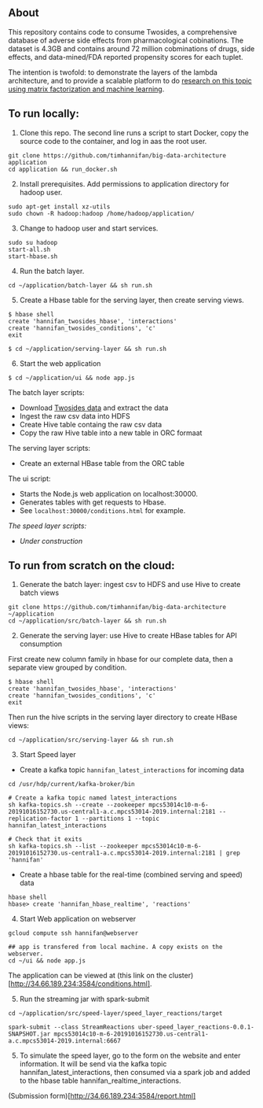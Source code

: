 

## About
This repository contains code to consume Twosides, a comprehensive database of adverse side effects from pharmacological cobinations. The dataset is 4.3GB and contains around 72 million cobminations of drugs, side effects, and data-mined/FDA reported propensity scores for each tuplet.

The intention is twofold: to demonstrate the layers of the lambda architecture, and to provide a scalable platform to do [research on this topic using matrix factorization and machine learning](https://github.com/timhannifan/drug-reaction-matrix-factorization).



## To run locally:

1. Clone this repo. The second line runs a script to start Docker, copy the source code to the container, and log in aas the root user.
```
git clone https://github.com/timhannifan/big-data-architecture application
cd application && run_docker.sh
```
2. Install prerequisites. Add permissions to application directory for hadoop user.
```
sudo apt-get install xz-utils
sudo chown -R hadoop:hadoop /home/hadoop/application/
```
3. Change to hadoop user and start services.
```
sudo su hadoop
start-all.sh
start-hbase.sh
```
4. Run the batch layer.
```
cd ~/application/batch-layer && sh run.sh
```

5. Create a Hbase table for the serving layer, then create serving views.

```
$ hbase shell
create 'hannifan_twosides_hbase', 'interactions'
create 'hannifan_twosides_conditions', 'c'
exit

$ cd ~/application/serving-layer && sh run.sh
```

6. Start the web application

```
$ cd ~/application/ui && node app.js
```

The batch layer scripts:
- Download [Twosides data](http://tatonettilab.org/resources/nsides/) and extract the data
- Ingest the raw csv data into HDFS
- Create Hive table containg the raw csv data
- Copy the raw Hive table into a new table in ORC formaat

The serving layer scripts:
- Create an external HBase table from the ORC table

The ui script:
- Starts the Node.js web application on localhost:30000.
- Generates tables with get requests to Hbase.
- See `localhost:30000/conditions.html` for example.

*The speed layer scripts:*
- *Under construction*


## To run from scratch on the cloud:

1. Generate the batch layer: ingest csv to HDFS and use Hive to create batch views
```
git clone https://github.com/timhannifan/big-data-architecture ~/application
cd ~/application/src/batch-layer && sh run.sh
```

2. Generate the serving layer: use Hive to create HBase tables for API consumption

First create new column family in hbase for our complete data, then a separate view grouped by condition.
```
$ hbase shell
create 'hannifan_twosides_hbase', 'interactions'
create 'hannifan_twosides_conditions', 'c'
exit
```

Then run the hive scripts in the serving layer directory to create HBase views:
```
cd ~/application/src/serving-layer && sh run.sh
```


3. Start Speed layer
- Create a kafka topic `hannifan_latest_interactions` for incoming data
```
cd /usr/hdp/current/kafka-broker/bin

# Create a kafka topic named latest_interactions
sh kafka-topics.sh --create --zookeeper mpcs53014c10-m-6-20191016152730.us-central1-a.c.mpcs53014-2019.internal:2181 --replication-factor 1 --partitions 1 --topic hannifan_latest_interactions

# Check that it exits
sh kafka-topics.sh --list --zookeeper mpcs53014c10-m-6-20191016152730.us-central1-a.c.mpcs53014-2019.internal:2181 | grep 'hannifan'

```

- Create a hbase table for the real-time (combined serving and speed) data
```
hbase shell
hbase> create 'hannifan_hbase_realtime', 'reactions'
```

4. Start Web application on webserver
```
gcloud compute ssh hannifan@webserver

## app is transfered from local machine. A copy exists on the webserver.
cd ~/ui && node app.js
```

The application can be viewed at (this link on the cluster)[http://34.66.189.234:3584/conditions.html].

5. Run the streaming jar with spark-submit
```
cd ~/application/src/speed-layer/speed_layer_reactions/target

spark-submit --class StreamReactions uber-speed_layer_reactions-0.0.1-SNAPSHOT.jar mpcs53014c10-m-6-20191016152730.us-central1-a.c.mpcs53014-2019.internal:6667
```


5. To simulate the speed layer, go to the form on the website and enter information. It will be send via the kafka topic hannifan_latest_interactions, then consumed via a spark job and added to the hbase table hannifan_realtime_interactions.



(Submission form)[http://34.66.189.234:3584/report.html] 

